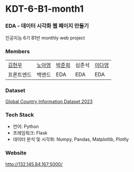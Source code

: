 # KDT-6-B1-month1

### EDA - 데이터 시각화 웹 페이지 만들기
인공지능 6기 B1반 monthly web project

### Members
||||||
|---|---|---|---|---|
|<a href="https://github.com/NK590">김현우</a>|<a href="https://github.com/ah00ee">노아영</a>|<a href="https://github.com/jooniorp">박준희</a>|심준석|<a href="https://github.com/yeeeeeaa">이다영</a>|
|프론트엔드|백엔드|EDA|EDA|EDA

### Dataset
<a href="https://www.kaggle.com/datasets/nelgiriyewithana/countries-of-the-world-2023">Global Country Information Dataset 2023</a>

### Tech Stack
- 언어: Python
- 프레임워크: Flask
- 데이터 분석 및 시각화: Numpy, Pandas, Matplotlib, Plotlly

### Website
<a href="http://132.145.84.167:5000/">http://132.145.84.167:5000/</a>